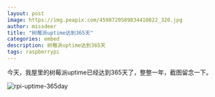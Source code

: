 ```yaml
---
layout: post
image: https://img.peapix.com/4598720589834410822_320.jpg
author: missdeer
title: "树莓派uptime达到365天"
categories: embed
description: 树莓派uptime达到365天
tags: raspberrypi
---
```

今天，我屋里的树莓派uptime已经达到365天了，整整一年，截图留念一下。

![rpi-uptime-365day](https://cdn.jsdelivr.net/gh/missdeer/blog@gh-pages/media/2018-01-17/rpi-uptime-365day.png)

